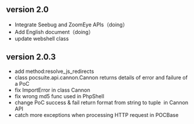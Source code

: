 
version 2.0
---------------
* Integrate Seebug and ZoomEye APIs（doing）
* Add English document（doing）
* update webshell class



version 2.0.3
--------------
* add method:resolve_js_redirects
* class pocsuite.api.cannon.Cannon returns details of  error and failure of a PoC
* fix ImportError in class Cannon
* fix wrong md5 func used in PhpShell
* change PoC success & fail return format from string to tuple  in Cannon API
* catch more exceptions when processing HTTP request in POCBase
